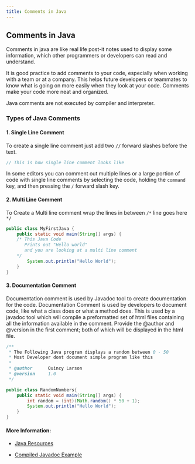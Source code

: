 ```yaml
---
title: Comments in Java
---
```

## Comments in Java

Comments in java are like real life post-it notes used to display some information, which other programmers or developers can read and understand.

It is good practice to add comments to your code, especially when working with a team or at a company. This helps future developers or teammates to know what is going on more easily when they look at your code. Comments make your code more neat and organized.

Java comments are not executed by compiler and interpreter.


### Types of Java Comments

#### 1. Single Line Comment

To create a single line comment just add two `//` forward slashes before the text.

```java
// This is how single line comment looks like
```

In some editors you can comment out multiple lines or a large portion of code with single line comments by selecting the code, holding the `command` key, and then pressing the `/` forward slash key.

#### 2. Multi Line Comment

To Create a Multi line comment wrap the lines in between `/*` line goes here `*/`

```java
public class MyFirstJava {  
    public static void main(String[] args) {  
    /* This Java Code 
       Prints out "Hello world"
       and you are looking at a multi line comment 
    */
        System.out.println("Hello World");  
    }  
}  
```

#### 3. Documentation Comment

Documentation comment is used by Javadoc tool to create documentation for the code. Documentation Comment is used by developers to document code, like what a class does or what a method does. This is used by a javadoc tool which will compile a preformatted set of html files containing all the information available in the comment. Provide the @author and @version in the first comment; both of which will be displayed in the html file. 
```java
/**
 * The Following Java program displays a random between 0 - 50
 * Most Developer dont document simple program like this
 * 
 * @author      Quincy Larson
 * @version     1.0
 */

public class RandomNumbers{  
    public static void main(String[] args) {  
        int random = (int)(Math.random() * 50 + 1);
        System.out.println("Hello World");  
    }  
}  
```


#### More Information:
* [Java Resources](http://guide.freecodecamp.org/java/resources/)

* [Compiled Javadoc Example](https://docs.oracle.com/javase/8/docs/api/)
